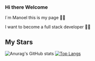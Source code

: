 ### Hi there Welcome

I´m Manoel this is my page 👻🐧

I want to become a full stack developer 👻🐧

## My Stars

![Anurag's GitHub stats](https://github-readme-stats.vercel.app/api?username=ManoelMorais&show_icons=true&theme=transparent)
[![Top Langs](https://github-readme-stats.vercel.app/api/top-langs/?username=ManoelMorais&layout=donut)](https://github.com/anuraghazra/github-readme-stats)
